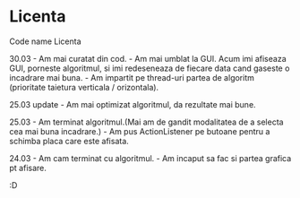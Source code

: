 # Licenta
Code name Licenta

30.03 - Am mai curatat din cod.
      - Am mai umblat la GUI. Acum imi afiseaza GUI, porneste algoritmul, si imi redeseneaza de fiecare data cand gaseste o           incadrare mai buna.
      - Am impartit pe thread-uri partea de algoritm (prioritate taietura verticala / orizontala).
      
25.03 update - Am mai optimizat algoritmul, da rezultate mai bune.

25.03 - Am terminat algoritmul.(Mai am de gandit modalitatea de a selecta cea mai buna incadrare.) 
      - Am pus ActionListener pe butoane pentru a schimba placa care este afisata.
      
24.03 - Am cam terminat cu algoritmul.
      - Am incaput sa fac si partea grafica pt afisare.

:D
